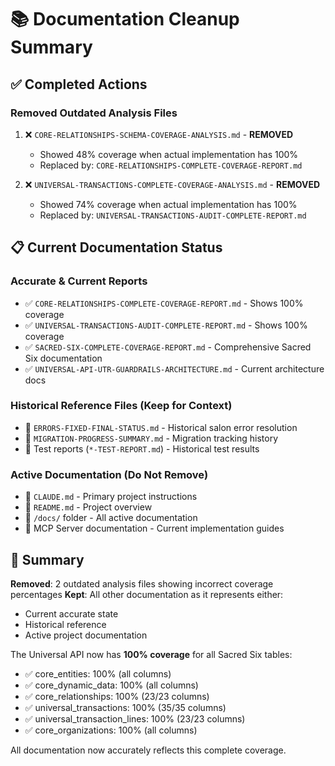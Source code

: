# 📚 Documentation Cleanup Summary

## ✅ Completed Actions

### **Removed Outdated Analysis Files**
1. ❌ `CORE-RELATIONSHIPS-SCHEMA-COVERAGE-ANALYSIS.md` - **REMOVED**
   - Showed 48% coverage when actual implementation has 100%
   - Replaced by: `CORE-RELATIONSHIPS-COMPLETE-COVERAGE-REPORT.md`

2. ❌ `UNIVERSAL-TRANSACTIONS-COMPLETE-COVERAGE-ANALYSIS.md` - **REMOVED**
   - Showed 74% coverage when actual implementation has 100%
   - Replaced by: `UNIVERSAL-TRANSACTIONS-AUDIT-COMPLETE-REPORT.md`

## 📋 Current Documentation Status

### **Accurate & Current Reports**
- ✅ `CORE-RELATIONSHIPS-COMPLETE-COVERAGE-REPORT.md` - Shows 100% coverage
- ✅ `UNIVERSAL-TRANSACTIONS-AUDIT-COMPLETE-REPORT.md` - Shows 100% coverage
- ✅ `SACRED-SIX-COMPLETE-COVERAGE-REPORT.md` - Comprehensive Sacred Six documentation
- ✅ `UNIVERSAL-API-UTR-GUARDRAILS-ARCHITECTURE.md` - Current architecture docs

### **Historical Reference Files (Keep for Context)**
- 📁 `ERRORS-FIXED-FINAL-STATUS.md` - Historical salon error resolution
- 📁 `MIGRATION-PROGRESS-SUMMARY.md` - Migration tracking history
- 📁 Test reports (`*-TEST-REPORT.md`) - Historical test results

### **Active Documentation (Do Not Remove)**
- 🔵 `CLAUDE.md` - Primary project instructions
- 🔵 `README.md` - Project overview
- 🔵 `/docs/` folder - All active documentation
- 🔵 MCP Server documentation - Current implementation guides

## 🎯 Summary

**Removed**: 2 outdated analysis files showing incorrect coverage percentages
**Kept**: All other documentation as it represents either:
- Current accurate state
- Historical reference
- Active project documentation

The Universal API now has **100% coverage** for all Sacred Six tables:
- ✅ core_entities: 100% (all columns)
- ✅ core_dynamic_data: 100% (all columns)
- ✅ core_relationships: 100% (23/23 columns)
- ✅ universal_transactions: 100% (35/35 columns)
- ✅ universal_transaction_lines: 100% (23/23 columns)
- ✅ core_organizations: 100% (all columns)

All documentation now accurately reflects this complete coverage.
